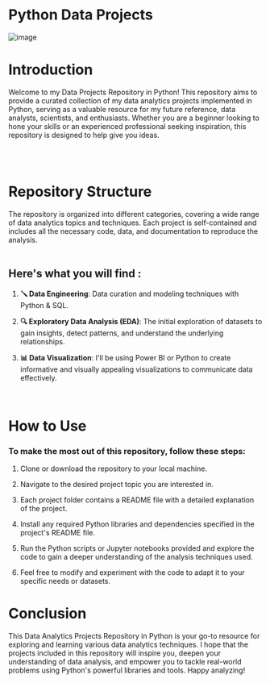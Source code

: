 # Python Data Projects
![image](https://github.com/ConatusForever/Python-Data-Projects/assets/84429597/8f8f7beb-5948-4c6c-b329-fb522f106168)


# Introduction

Welcome to my Data Projects Repository in Python! This repository aims to provide a curated collection of my data analytics projects implemented in Python, serving as a valuable resource for my future reference, data analysts, scientists, and enthusiasts. Whether you are a beginner looking to hone your skills or an experienced professional seeking inspiration, this repository is designed to help give you ideas.

<br>
<br>

# Repository Structure
The repository is organized into different categories, covering a wide range of data analytics topics and techniques. Each project is self-contained and includes all the necessary code, data, and documentation to reproduce the analysis.
<br>
<br>


## Here's what you will find :

1. **🪛 Data Engineering**: Data curation and modeling techniques with Python & SQL.
   
2. **🔍 Exploratory Data Analysis (EDA)**: The initial exploration of datasets to gain insights, detect patterns, and understand the underlying relationships.

3. **📊 Data Visualization**: I'll be using Power BI or Python to create informative and visually appealing visualizations to communicate data effectively.


<br>

# How to Use

### To make the most out of this repository, follow these steps:

1. Clone or download the repository to your local machine.

2. Navigate to the desired project topic you are interested in.

3. Each project folder contains a README file with a detailed explanation of the project.

4. Install any required Python libraries and dependencies specified in the project's README file.

5. Run the Python scripts or Jupyter notebooks provided and explore the code to gain a deeper understanding of the analysis techniques used.

6. Feel free to modify and experiment with the code to adapt it to your specific needs or datasets.


# Conclusion
This Data Analytics Projects Repository in Python is your go-to resource for exploring and learning various data analytics techniques. I hope that the projects included in this repository will inspire you, deepen your understanding of data analysis, and empower you to tackle real-world problems using Python's powerful libraries and tools. Happy analyzing!
